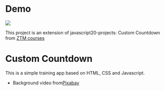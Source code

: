 # Demo

![](assets/countdown.gif)

This project is an extension of javascript20-projects: Custom Countdown from [ZTM courses](https://academy.zerotomastery.io/p/javascript-projects)

# Custom Countdown

This is a simple training app based on HTML, CSS and Javascript.

- Background video from[Pixabay](https://pixabay.com/videos/)
